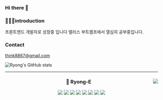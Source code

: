 ### Hi there 👋

### 💁🏻‍♂️introduction
프론트엔드 개발자로 성장중 입니다 엘리스 부트캠프에서 열심히 공부중입니다.

### Contact
  think8867@gmail.com

![Ryong's GitHub stats](https://github-readme-stats.vercel.app/api?username=Ryong-E&show_icons=true&theme=radical)

___ 

<div align="center">

<img align="right" src="https://github-readme-stats.vercel.app/api/top-langs/?username=Ryong-E&theme=dracula&exclude_repo=Computer-Science-Engineering&layout=compact&langs_count=10"/>

### 🐉 Ryong-E 
<img src="https://img.shields.io/badge/Typescript-3178C6?style=flat-square&logo=Typescript&logoColor=white"/>
<img src="https://img.shields.io/badge/Javascript-F7DF1E?style=flat-square&logo=JavaScript&logoColor=white"/>
<img src="https://img.shields.io/badge/React-61DAFB?style=flat-square&logo=React&logoColor=white"/>
<img src="https://img.shields.io/badge/Recoil-black?style=flat-square&logo=Recoil&logoColor=white"/>
<img src="https://img.shields.io/badge/ReactQuery-FF4154?style=flat-square&logo=ReactQuery&logoColor=white"/>
<img src="https://img.shields.io/badge/HTML-E34F26?style=flat-square&logo=HTML5&logoColor=white"/>
<img src="https://img.shields.io/badge/CSS-1572B6?style=flat-square&logo=CSS3&logoColor=white"/>
<img src="https://img.shields.io/badge/Git-F05032?style=flat-square&logo=Git&logoColor=white"/>
</div>
